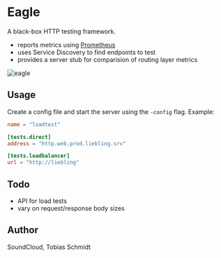 # Eagle

A black-box HTTP testing framework.

  * reports metrics using [Prometheus][1]
  * uses Service Discovery to find endpoints to test
  * provides a server stub for comparision of routing layer metrics

![eagle](https://cloud.githubusercontent.com/assets/3432/2821618/3730c7b4-cf08-11e3-860c-854e153b7e6e.jpg)

## Usage

Create a config file and start the server using the `-config` flag. Example:

```toml
name = "loadtest"

[tests.direct]
address = "http.web.prod.liebling.srv"

[tests.loadbalancer]
url = "http://liebling"
```

## Todo

  * API for load tests
  * vary on request/response body sizes

## Author

SoundCloud, Tobias Schmidt

[1]: https://github.com/prometheus/prometheus
